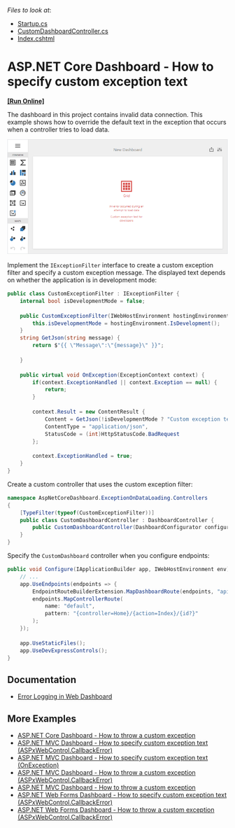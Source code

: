 <!-- default file list -->
*Files to look at*:
* [Startup.cs](./CS/AspNetCoreDashboard.ExceptionOnDataLoading/Startup.cs) 
* [CustomDashboardController.cs](./CS/AspNetCoreDashboard.ExceptionOnDataLoading/Controllers/CustomDashboardController.cs)
* [Index.cshtml](./CS/AspNetCoreDashboard.ExceptionOnDataLoading/Views/Home/Index.cshtml)

<!-- default file list end -->

# ASP.NET Core Dashboard - How to specify custom exception text
<!-- run online -->
**[[Run Online]](https://codecentral.devexpress.com/267254341/)**
<!-- run online end -->

The dashboard in this project contains invalid data connection. This example shows how to override the default text in the exception that occurs when a controller tries to load data.

![](image/web-exception-on-data-loading.png)

Implement the `IExceptionFilter` interface to create a custom exception filter and specify a custom exception message. The displayed text depends on whether the application is in development mode:

```cs
public class CustomExceptionFilter : IExceptionFilter {
	internal bool isDevelopmentMode = false;

	public CustomExceptionFilter(IWebHostEnvironment hostingEnvironment) {
		this.isDevelopmentMode = hostingEnvironment.IsDevelopment();
	}
	string GetJson(string message) {
		return $"{{ \"Message\":\"{message}\" }}";

	}        

	public virtual void OnException(ExceptionContext context) {
		if(context.ExceptionHandled || context.Exception == null) {
			return;
		}

		context.Result = new ContentResult {
			Content = GetJson(!isDevelopmentMode ? "Custom exception text for end users" : "Custom exception text for developers"),
			ContentType = "application/json",
			StatusCode = (int)HttpStatusCode.BadRequest
		};

		context.ExceptionHandled = true;
	}
}
```

Create a custom controller that uses the custom exception filter:

```cs
namespace AspNetCoreDashboard.ExceptionOnDataLoading.Controllers
{
    [TypeFilter(typeof(CustomExceptionFilter))]
    public class CustomDashboardController : DashboardController {
        public CustomDashboardController(DashboardConfigurator configurator) : base(configurator) { }
    }
}
```

Specify the `CustomDashboard` controller when you configure endpoints:

```cs
public void Configure(IApplicationBuilder app, IWebHostEnvironment env) {
	// ...
	app.UseEndpoints(endpoints => {
		EndpointRouteBuilderExtension.MapDashboardRoute(endpoints, "api/dashboards", "CustomDashboard");
		endpoints.MapControllerRoute(
			name: "default",
			pattern: "{controller=Home}/{action=Index}/{id?}"
		);
	});

	app.UseStaticFiles();
	app.UseDevExpressControls();
}
```

## Documentation

- [Error Logging in Web Dashboard](https://docs.devexpress.com/Dashboard/400015/web-dashboard/error-logging)

## More Examples

- [ASP.NET Core Dashboard - How to throw a custom exception](https://github.com/DevExpress-Examples/asp-net-core-dashboard-throw-custom-exception)
- [ASP.NET MVC Dashboard - How to specify custom exception text (ASPxWebControl.CallbackError)](https://github.com/DevExpress-Examples/asp-net-mvc-dashboard-change-default-error-text-callback-error)
- [ASP.NET MVC Dashboard - How to specify custom exception text (OnException)](https://github.com/DevExpress-Examples/asp-net-mvc-dashboard-change-default-error-text-onException)
- [ASP.NET MVC Dashboard - How to throw a custom exception (ASPxWebControl.CallbackError)](https://github.com/DevExpress-Examples/asp-net-mvc-dashboard-throw-custom-exception-callback-error)
- [ASP.NET MVC Dashboard - How to throw a custom exception](https://github.com/DevExpress-Examples/asp-net-mvc-dashboard-throw-custom-exception-override-on-exception)
- [ASP.NET Web Forms Dashboard - How to specify custom exception text (ASPxWebControl.CallbackError)](https://github.com/DevExpress-Examples/asp-net-web-forms-dashboard-change-default-error-text-callback-error)
- [ASP.NET Web Forms Dashboard - How to throw a custom exception (ASPxWebControl.CallbackError)](https://github.com/DevExpress-Examples/asp-net-web-forms-dashboard-throw-custom-exception-callback-error)
